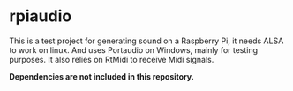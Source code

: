 # rpiaudio
This is a test project for generating sound on a Raspberry Pi, it needs ALSA to work on linux. And uses Portaudio on Windows, mainly for testing purposes. It also relies on RtMidi to receive Midi signals.

**Dependencies are not included in this repository.**
